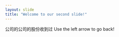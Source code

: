 ```yaml
---
layout: slide
title: "Welcome to our second slide!"
---
```

公司的公司的股份收到过
Use the left arrow to go back!